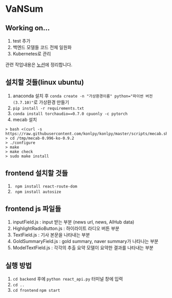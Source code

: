 # VaNSum

## Working on...
1. test 추가
2. 백엔드 모델들 코드 전체 일원화
3. Kubernetes로 관리

관련 작업내용은 [노션](https://proud-daffodil-e24.notion.site/VaNSum_Web-035ce00d43a848f5ab2102f23b82fd06?pvs=4)에 정리합니다.

## 설치할 것들(linux ubuntu)
1. anaconda 설치 후 ```conda create -n "가상환경이름" python="파이썬 버전(3.7.10)"```로 가상환경 만들기
2. ```pip install -r requirements.txt```
3. ```conda install torchaudio==0.7.0 cpuonly -c pytorch```
4. mecab 설치 
```
> bash <(curl -s https://raw.githubusercontent.com/konlpy/konlpy/master/scripts/mecab.sh)
> cd /tmp/mecab-0.996-ko-0.9.2
> ./configure
> make
> make check
> sudo make install
```

## frontend 설치할 것들
1. ``` npm install react-route-dom```
2. ``` npm install autosize```

## frontend js 파일들 
1. inputField.js : input 받는 부분 (news url, news, AIHub data)
2. HighlightRadioButton.js : 하이라이트 라디오 버튼 부분
3. TextField.js : 기사 본문을 나타내는 부분
4. GoldSummaryField.js : gold summary, naver summary가 나타나는 부분
5. ModelTextField.js : 각각의 추출 요약 모델이 요약한 결과를 나타내는 부분

## 실행 방법
1. ```cd backend``` 후에 ```python react_api.py``` 터미널 창에 입력
2. ```cd ..```
3. ```cd frontend``` ```npm start```
